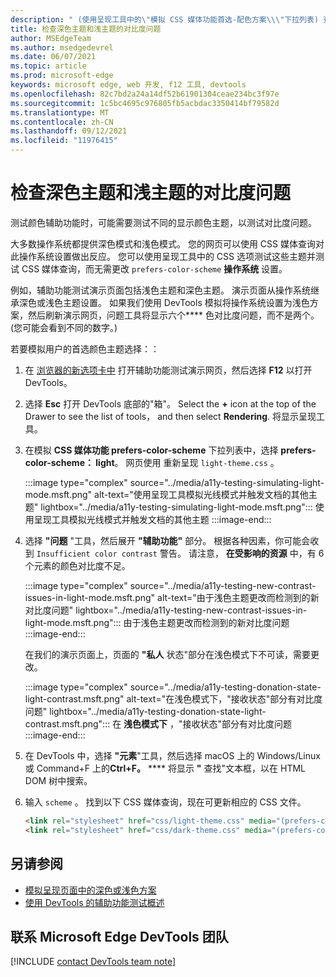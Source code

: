 ```yaml
---
description: " (使用呈现工具中的\"模拟 CSS 媒体功能首选-配色方案\\\"下拉列表) 查看深色模式和浅色模式) 深色主题和浅色主题控件的对比度问题。"
title: 检查深色主题和浅主题的对比度问题
author: MSEdgeTeam
ms.author: msedgedevrel
ms.date: 06/07/2021
ms.topic: article
ms.prod: microsoft-edge
keywords: microsoft edge, web 开发, f12 工具, devtools
ms.openlocfilehash: 82c7bd2a24a14df52b61901304ceae234bc3f97e
ms.sourcegitcommit: 1c5bc4695c976805fb5acbdac3350414bf79582d
ms.translationtype: MT
ms.contentlocale: zh-CN
ms.lasthandoff: 09/12/2021
ms.locfileid: "11976415"
---
```

# <a name="check-for-contrast-issues-with-dark-theme-and-light-theme"></a>检查深色主题和浅主题的对比度问题

<!-- Rendering tool: Emulate CSS media feature prefers-color-scheme -->

测试颜色辅助功能时，可能需要测试不同的显示颜色主题，以测试对比度问题。

大多数操作系统都提供深色模式和浅色模式。  您的网页可以使用 CSS 媒体查询对此操作系统设置做出反应。  您可以使用呈现工具中的 CSS 选项测试这些主题并测试 CSS 媒体查询，而无需更改 `prefers-color-scheme` **操作系统** 设置。

例如，辅助功能测试演示页面包括浅色主题和深色主题。  演示页面从操作系统继承深色或浅色主题设置。  如果我们使用 DevTools 模拟将操作系统设置为浅色方案，然后刷新演示网页，问题工具将显示六个**** 色对比度问题，而不是两个。   (您可能会看到不同的数字。) 


若要模拟用户的首选颜色主题选择：：

1.  在 [浏览器的新选项卡中][DevToolsA11yErrorsDemopage] 打开辅助功能测试演示网页，然后选择 **F12** 以打开 DevTools。

1.  选择 **Esc** 打开 DevTools 底部的"箱"。  Select the **+** icon at the top of the Drawer to see the list of tools， and then select **Rendering**.  将显示呈现工具。

1.  在模拟 **CSS 媒体功能 prefers-color-scheme** 下拉列表中，选择 **prefers-color-scheme： light**。      网页使用 重新呈现 `light-theme.css` 。


    :::image type="complex" source="../media/a11y-testing-simulating-light-mode.msft.png" alt-text="使用呈现工具模拟光线模式并触发文档的其他主题" lightbox="../media/a11y-testing-simulating-light-mode.msft.png":::
        使用呈现工具模拟光线模式并触发文档的其他主题
    :::image-end:::


1.  选择 **"问题** "工具，然后展开 **"辅助功能"** 部分。  根据各种因素，你可能会收到 `Insufficient color contrast` 警告。 请注意， **在受影响的资源** 中，有 6 个元素的颜色对比度不足。
    
    :::image type="complex" source="../media/a11y-testing-new-contrast-issues-in-light-mode.msft.png" alt-text="由于浅色主题更改而检测到的新对比度问题" lightbox="../media/a11y-testing-new-contrast-issues-in-light-mode.msft.png":::
        由于浅色主题更改而检测到的新对比度问题
    :::image-end:::
    
    在我们的演示页面上，页面的 **"私人** 状态"部分在浅色模式下不可读，需要更改。 
    
    :::image type="complex" source="../media/a11y-testing-donation-state-light-contrast.msft.png" alt-text="在浅色模式下，&quot;接收状态&quot;部分有对比度问题" lightbox="../media/a11y-testing-donation-state-light-contrast.msft.png":::
        在 **浅色模式下** ，"接收状态"部分有对比度问题
    :::image-end:::
    
1.  在 DevTools 中，选择 **"元素**"工具，然后选择 macOS 上的 Windows/Linux 或 Command+F 上的**Ctrl+F。** ****  将显示 **"** 查找"文本框，以在 HTML DOM 树中搜索。
 
1.  输入 `scheme` 。  找到以下 CSS 媒体查询，现在可更新相应的 CSS 文件。

    ```html
    <link rel="stylesheet" href="css/light-theme.css" media="(prefers-color-scheme: light), (prefers-color-scheme: no-preference)">
    <link rel="stylesheet" href="css/dark-theme.css" media="(prefers-color-scheme: dark)">
    ```


## <a name="see-also"></a>另请参阅

*  [模拟呈现页面中的深色或浅色方案][DevToolsColorSchemeSimulation]
*  [使用 DevTools 的辅助功能测试概述](accessibility-testing-in-devtools.md)


## <a name="getting-in-touch-with-the-microsoft-edge-devtools-team"></a>联系 Microsoft Edge DevTools 团队  

[!INCLUDE [contact DevTools team note](../includes/contact-devtools-team-note.md)]  


<!-- links -->
[DevToolsColorSchemeSimulation]: ./preferred-color-scheme-simulation.md "模拟呈现的页面布局中的深色或浅色|Microsoft Docs"
[DevToolsA11yErrorsDemopage]: https://microsoftedge.github.io/DevToolsSamples/a11y-testing/page-with-errors.html "辅助功能测试演示网页|GitHub"
